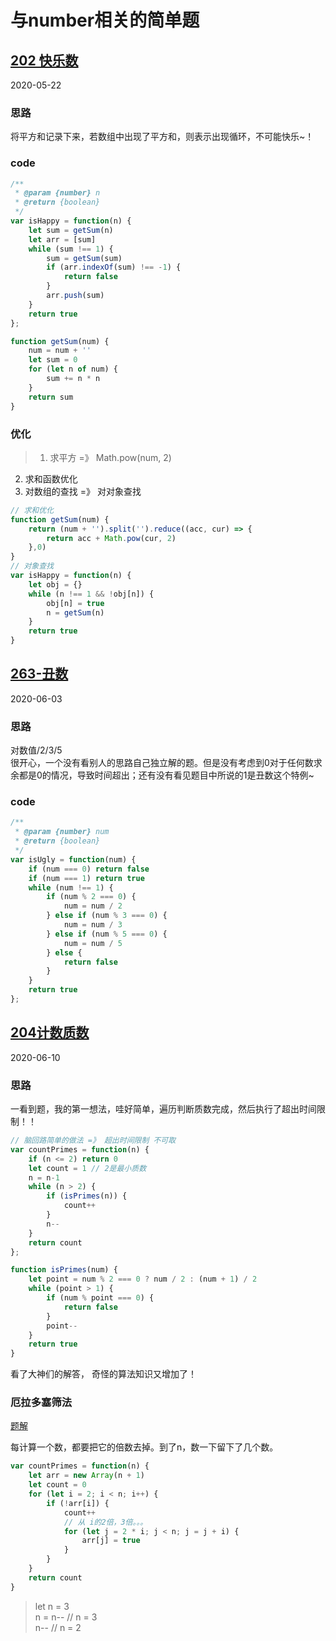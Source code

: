 # 与number相关的简单题
## [202 快乐数](https://leetcode-cn.com/problems/happy-number/)
2020-05-22
### 思路
将平方和记录下来，若数组中出现了平方和，则表示出现循环，不可能快乐~！
### code
```js
/**
 * @param {number} n
 * @return {boolean}
 */
var isHappy = function(n) {
    let sum = getSum(n)
    let arr = [sum]
    while (sum !== 1) {
        sum = getSum(sum)
        if (arr.indexOf(sum) !== -1) {
            return false
        }
        arr.push(sum)
    }
    return true
};

function getSum(num) {
    num = num + ''
    let sum = 0
    for (let n of num) {
        sum += n * n
    }
    return sum
}
```
### 优化
> 1. 求平方 =》 Math.pow(num, 2)
2. 求和函数优化
3. 对数组的查找 =》 对对象查找

```js
// 求和优化
function getSum(num) {
    return (num + '').split('').reduce((acc, cur) => {
        return acc + Math.pow(cur, 2)
    },0)
}
// 对象查找
var isHappy = function(n) {
    let obj = {}
    while (n !== 1 && !obj[n]) {
        obj[n] = true
        n = getSum(n)
    }
    return true
}
```

## [263-丑数](https://leetcode-cn.com/problems/ugly-number/)
2020-06-03
### 思路
对数值/2/3/5  
很开心，一个没有看别人的思路自己独立解的题。但是没有考虑到0对于任何数求余都是0的情况，导致时间超出；还有没有看见题目中所说的1是丑数这个特例~
### code
```js
/**
 * @param {number} num
 * @return {boolean}
 */
var isUgly = function(num) {
    if (num === 0) return false
    if (num === 1) return true
    while (num !== 1) {
        if (num % 2 === 0) {
            num = num / 2
        } else if (num % 3 === 0) {
            num = num / 3
        } else if (num % 5 === 0) {
            num = num / 5
        } else {
            return false
        }
    }
    return true
};
```

## [204计数质数](https://leetcode-cn.com/problems/count-primes/)
2020-06-10
### 思路
一看到题，我的第一想法，哇好简单，遍历判断质数完成，然后执行了超出时间限制！！
```js
// 脑回路简单的做法 =》 超出时间限制 不可取
var countPrimes = function(n) {
    if (n <= 2) return 0
    let count = 1 // 2是最小质数 
    n = n-1
    while (n > 2) {
        if (isPrimes(n)) {
            count++
        }
        n--
    }
    return count
};

function isPrimes(num) {
    let point = num % 2 === 0 ? num / 2 : (num + 1) / 2
    while (point > 1) {
        if (num % point === 0) {
            return false
        }
        point--
    }
    return true
}
```
看了大神们的解答，  奇怪的算法知识又增加了！
### 厄拉多塞筛法
[题解](https://leetcode-cn.com/problems/count-primes/solution/ji-shu-zhi-shu-bao-li-fa-ji-you-hua-shai-fa-ji-you/)  

每计算一个数，都要把它的倍数去掉。到了n，数一下留下了几个数。
```js
var countPrimes = function(n) {
    let arr = new Array(n + 1)
    let count = 0
    for (let i = 2; i < n; i++) {
        if (!arr[i]) {
            count++
            // 从 i的2倍，3倍。。。
            for (let j = 2 * i; j < n; j = j + i) {
                arr[j] = true
            }
        }
    }
    return count
}
```
> let n = 3  
n = n--   // n = 3  
n-- // n =  2   
 

